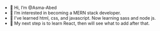 - 👋 Hi, I’m @Asma-Abed
- 👀 I’m interested in becoming a MERN stack developer. 
- 🌱 I've learned html, css, and javascript. Now learning sass and node js.
- 💞️ My next step is to learn React, then will see what to add after that. 
<!---
Asma-Abed/Asma-Abed is a ✨ special ✨ repository because its `README.md` (this file) appears on your GitHub profile.
You can click the Preview link to take a look at your changes.
--->
